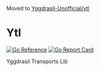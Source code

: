<span>
Moved to <a href="https://github.com/Yggdrasil-Unofficial/ytl">Yggdrasil-Unofficial/ytl</a>
</span>
  
# Ytl
[![Go Reference](https://pkg.go.dev/badge/github.com/DomesticMoth/ytl.svg)](https://pkg.go.dev/github.com/DomesticMoth/ytl)
[![Go Report Card](https://goreportcard.com/badge/github.com/DomesticMoth/ytl)](https://goreportcard.com/report/github.com/DomesticMoth/ytl)
  
Yggdrasil Transports Lib
